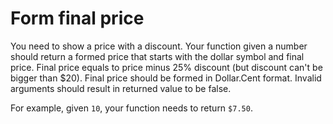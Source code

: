 # Form final price
You need to show a price with a discount. Your function given a number should return a formed price that starts with the dollar symbol and final price. Final price equals to price minus 25% discount (but discount can't be bigger than $20). Final price should be formed in Dollar.Cent format. Invalid arguments should result in returned value to be false.

For example, given `10`, your function needs to return `$7.50`.
